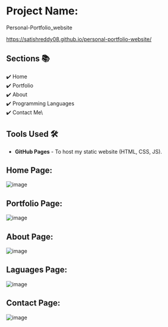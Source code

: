 # Project Name:

Personal-Portfolio_website

https://satishreddy08.github.io/personal-portfolio-website/

## Sections 📚
✔️ Home\
✔️ Portfolio\
✔️ About\
✔️ Programming Languages\
✔️ Contact Me\

## Tools Used 🛠️
* <b>GitHub Pages</b> - To host my static website (HTML, CSS, JS).





## Home Page:
![image](https://github.com/user-attachments/assets/918bfcc5-31ea-423e-b293-3a7ce90ab6ed)


## Portfolio Page:
![image](https://github.com/user-attachments/assets/ca8ef84d-4397-46f5-864d-2915e1091baf)

## About Page:
![image](https://github.com/user-attachments/assets/03ce345b-d01c-43c1-bf5a-737bcefe89c0)

## Laguages Page:
![image](https://github.com/user-attachments/assets/9aedf277-221a-44d3-963e-9a129359f51e)

## Contact Page:
![image](https://github.com/user-attachments/assets/cb5a208b-a4b0-464c-9983-44d286b008b6)

